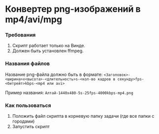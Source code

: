 # Конвертер png-изображений в mp4/avi/mpg
### Требования
1. Скрипт работает только на Винде.
2. Должен быть установлен ffmpeg.
### Названия файлов
Название png-файла должно быть в формате: `<Заголовок>-<ширина>x<высота>-<длительность>s-<кол-во кадров в секунду>fps-<битрейт>kbps-<mp4 или avi>`

Пример названия: `Алтай-1440x480-5s-25fps-4000kbps-mp4.png`
### Как пользоваться
1. Положить файл скрипта в корневую папку задачи (где все папки с городами)
2. Запустить скрипт
